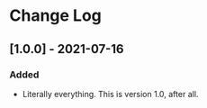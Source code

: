 # Change Log

## [1.0.0] - 2021-07-16

### Added

* Literally everything. This is version 1.0, after all.
